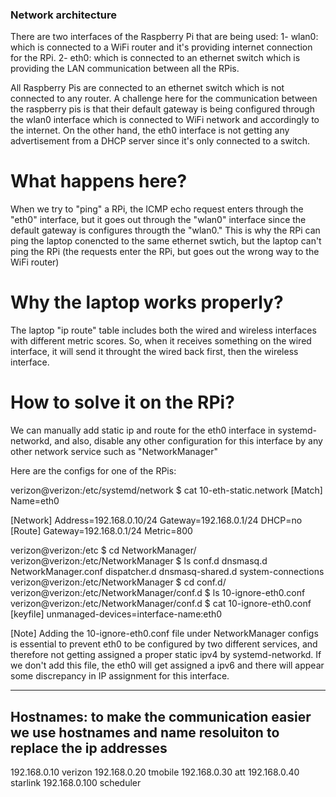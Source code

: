 ### Network architecture 

There are two interfaces of the Raspberry Pi that are being used: 
1- wlan0: which is connected to a WiFi router and it's providing internet connection for the RPi. 
2- eth0: which is connected to an ethernet switch which is providing the LAN communication between all the RPis. 

All Raspberry Pis are connected to an ethernet switch which is not connected to any router. A challenge here for the communication between the raspberry pis is that their default gateway is being configured through the wlan0 interface which is connected to WiFi network and accordingly to the internet. On the other hand, the eth0 interface is not getting any advertisement from a DHCP server since it's only connected to a switch. 

# What happens here? 

When we try to "ping" a RPi, the ICMP echo request enters through the "eth0" interface, but it goes out through the "wlan0" interface since the default gateway is configures througth the "wlan0." This is why the RPi can ping the laptop conencted to the same ethernet swtich, but the laptop can't ping the RPi (the requests enter the RPi, but goes out the wrong way to the WiFi router)

# Why the laptop works properly? 

The laptop "ip route" table includes both the wired and wireless interfaces with different metric scores. So, when it receives something on the wired interface, it will send it throught the wired back first, then the wireless interface. 



# How to solve it on the RPi? 

We can manually add static ip and route for the eth0 interface in systemd-networkd, and also, disable any other configuration for this interface by any other network service such as "NetworkManager" 

Here are the configs for one of the RPis: 



verizon@verizon:/etc/systemd/network $ cat 10-eth-static.network 
[Match]
Name=eth0

[Network]
Address=192.168.0.10/24
Gateway=192.168.0.1/24
DHCP=no
[Route]
Gateway=192.168.0.1/24
Metric=800




verizon@verizon:/etc $ cd NetworkManager/
verizon@verizon:/etc/NetworkManager $ ls
conf.d        dnsmasq.d         NetworkManager.conf
dispatcher.d  dnsmasq-shared.d  system-connections
verizon@verizon:/etc/NetworkManager $ cd conf.d/
verizon@verizon:/etc/NetworkManager/conf.d $ ls
10-ignore-eth0.conf
verizon@verizon:/etc/NetworkManager/conf.d $ cat 10-ignore-eth0.conf 
[keyfile]
unmanaged-devices=interface-name:eth0

[Note]
Adding the 10-ignore-eth0.conf file under NetworkManager configs is essential to prevent eth0 to be configured by two different services, and therefore not getting assigned a proper static ipv4 by systemd-networkd. If we don't add this file, the eth0 will get assigned a ipv6 and there will appear some discrepancy in IP assignment for this interface. 



---------------------------------------------


## Hostnames: to make the communication easier we use hostnames and name resoluiton to replace the ip addresses 

192.168.0.10    verizon 
192.168.0.20    tmobile
192.168.0.30    att
192.168.0.40    starlink 
192.168.0.100   scheduler 

